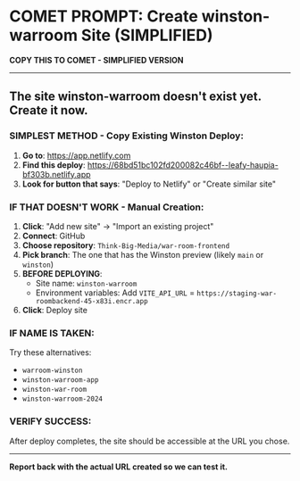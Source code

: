# COMET PROMPT: Create winston-warroom Site (SIMPLIFIED)

**COPY THIS TO COMET - SIMPLIFIED VERSION**

---

## The site winston-warroom doesn't exist yet. Create it now.

### SIMPLEST METHOD - Copy Existing Winston Deploy:

1. **Go to**: https://app.netlify.com
2. **Find this deploy**: https://68bd51bc102fd200082c46bf--leafy-haupia-bf303b.netlify.app
3. **Look for button that says**: "Deploy to Netlify" or "Create similar site"

### IF THAT DOESN'T WORK - Manual Creation:

1. **Click**: "Add new site" → "Import an existing project"
2. **Connect**: GitHub
3. **Choose repository**: `Think-Big-Media/war-room-frontend`
4. **Pick branch**: The one that has the Winston preview (likely `main` or `winston`)
5. **BEFORE DEPLOYING**:
   - Site name: `winston-warroom`
   - Environment variables: Add `VITE_API_URL` = `https://staging-war-roombackend-45-x83i.encr.app`
6. **Click**: Deploy site

### IF NAME IS TAKEN:
Try these alternatives:
- `warroom-winston`
- `winston-warroom-app`
- `winston-war-room`
- `winston-warroom-2024`

### VERIFY SUCCESS:
After deploy completes, the site should be accessible at the URL you chose.

---

**Report back with the actual URL created so we can test it.**